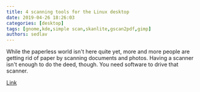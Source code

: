 ```yaml
---
title: 4 scanning tools for the Linux desktop 
date: 2019-04-26 18:26:03
categories: [desktop]
tags: [gnome,kde,simple scan,skanlite,gscan2pdf,gimp]
authors: sedlav
---
```


While the paperless world isn't here quite yet, more and more people are getting rid of paper by scanning documents and photos. Having a scanner isn't enough to do the deed, though. You need software to drive that scanner.

[Link](https://opensource.com/article/18/9/linux-scanner-tools)
